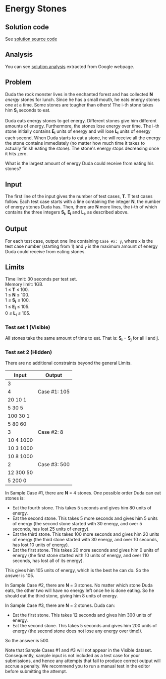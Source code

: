 # Energy Stones

## Solution code

See [solution source code](/Round%20B/Energy%20Stones/solution.js)

## Analysis

You can see [solution analysis](/Round%20B/Energy%20Stones/analysis.md) extracted from Google webpage.

## Problem

Duda the rock monster lives in the enchanted forest and has collected **N** _energy_ stones for lunch. Since he has a small mouth, he eats energy stones one at a time. Some stones are tougher than others! The i-th stone takes him **S<sub>i</sub>** seconds to eat.

Duda eats energy stones to get energy. Different stones give him different amounts of energy. Furthermore, the stones lose energy over time. The i-th stone initially contains **E<sub>i</sub>** units of energy and will lose **L<sub>i</sub>** units of energy each second. When Duda starts to eat a stone, he will receive all the energy the stone contains immediately (no matter how much time it takes to actually finish eating the stone). The stone's energy stops decreasing once it hits zero.

What is the largest amount of energy Duda could receive from eating his stones?

## Input

The first line of the input gives the number of test cases, **T**. **T** test cases follow. Each test case starts with a line containing the integer **N**, the number of energy stones Duda has. Then, there are **N** more lines, the i-th of which contains the three integers **S<sub>i</sub>**, **E<sub>i</sub>** and **L<sub>i</sub>**, as described above.

## Output

For each test case, output one line containing `Case #x: y`, where `x` is the test case number (starting from 1) and `y` is the maximum amount of energy Duda could receive from eating stones.

## Limits

Time limit: 30 seconds per test set.<br>
Memory limit: 1GB.<br>
1 ≤ **T** ≤ 100.<br>
1 ≤ **N** ≤ 100.<br>
1 ≤ **S<sub>i</sub>** ≤ 100.<br>
1 ≤ **E<sub>i</sub>** ≤ 105.<br>
0 ≤ **L<sub>i</sub>** ≤ 105.<br>

### Test set 1 (Visible)

All stones take the same amount of time to eat. That is: **S<sub>i</sub>** = **S<sub>j</sub>** for all i and j.

### Test set 2 (Hidden)

There are no additional constraints beyond the general Limits.

| Input     | Output       |
| --------- | ------------ |
| 3         |              |
| 4         | Case #1: 105 |
| 20 10 1   |              |
| 5 30 5    |              |
| 100 30 1  |              |
| 5 80 60   |              |
| 3         | Case #2: 8   |
| 10 4 1000 |              |
| 10 3 1000 |              |
| 10 8 1000 |              |
| 2         | Case #3: 500 |
| 12 300 50 |              |
| 5 200 0   |              |

In Sample Case #1, there are **N** = 4 stones. One possible order Duda can eat stones is:

- Eat the fourth stone. This takes 5 seconds and gives him 80 units of energy.
- Eat the second stone. This takes 5 more seconds and gives him 5 units of energy (the second stone started with 30 energy, and over 5 seconds, has lost 25 units of energy).
- Eat the third stone. This takes 100 more seconds and gives him 20 units of energy (the third stone started with 30 energy, and over 10 seconds, has lost 10 units of energy).
- Eat the first stone. This takes 20 more seconds and gives him 0 units of energy (the first stone started with 10 units of energy, and over 110 seconds, has lost all of its energy).

This gives him 105 units of energy, which is the best he can do. So the answer is 105.

In Sample Case #2, there are **N** = 3 stones. No matter which stone Duda eats, the other two will have no energy left once he is done eating. So he should eat the third stone, giving him 8 units of energy.

In Sample Case #3, there are **N** = 2 stones. Duda can:

- Eat the first stone. This takes 12 seconds and gives him 300 units of energy.
- Eat the second stone. This takes 5 seconds and gives him 200 units of energy (the second stone does not lose any energy over time!).

So the answer is 500.

Note that Sample Cases #1 and #3 will not appear in the Visible dataset. Consequently, sample input is not included as a test case for your submissions, and hence any attempts that fail to produce correct output will accrue a penalty. We recommend you to run a manual test in the editor before submitting the attempt.
